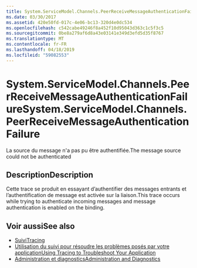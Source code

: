 ```yaml
---
title: System.ServiceModel.Channels.PeerReceiveMessageAuthenticationFailure
ms.date: 03/30/2017
ms.assetid: 420e50fd-017c-4e06-bc13-320d4e0dc534
ms.openlocfilehash: c542cabe49246f8a452f10d95043d363c1c5f3c5
ms.sourcegitcommit: 0be8a279af6d8a43e03141e349d3efd5d35f8767
ms.translationtype: MT
ms.contentlocale: fr-FR
ms.lasthandoff: 04/18/2019
ms.locfileid: "59082553"
---
```

# <a name="systemservicemodelchannelspeerreceivemessageauthenticationfailure"></a><span data-ttu-id="5d4f5-102">System.ServiceModel.Channels.PeerReceiveMessageAuthenticationFailure</span><span class="sxs-lookup"><span data-stu-id="5d4f5-102">System.ServiceModel.Channels.PeerReceiveMessageAuthenticationFailure</span></span>
<span data-ttu-id="5d4f5-103">La source du message n'a pas pu être authentifiée.</span><span class="sxs-lookup"><span data-stu-id="5d4f5-103">The message source could not be authenticated</span></span>  
  
## <a name="description"></a><span data-ttu-id="5d4f5-104">Description</span><span class="sxs-lookup"><span data-stu-id="5d4f5-104">Description</span></span>  
 <span data-ttu-id="5d4f5-105">Cette trace se produit en essayant d’authentifier des messages entrants et l’authentification de message est activée sur la liaison.</span><span class="sxs-lookup"><span data-stu-id="5d4f5-105">This trace occurs while trying to authenticate incoming messages and message authentication is enabled on the binding.</span></span>  
  
## <a name="see-also"></a><span data-ttu-id="5d4f5-106">Voir aussi</span><span class="sxs-lookup"><span data-stu-id="5d4f5-106">See also</span></span>

- [<span data-ttu-id="5d4f5-107">Suivi</span><span class="sxs-lookup"><span data-stu-id="5d4f5-107">Tracing</span></span>](../../../../../docs/framework/wcf/diagnostics/tracing/index.md)
- [<span data-ttu-id="5d4f5-108">Utilisation du suivi pour résoudre les problèmes posés par votre application</span><span class="sxs-lookup"><span data-stu-id="5d4f5-108">Using Tracing to Troubleshoot Your Application</span></span>](../../../../../docs/framework/wcf/diagnostics/tracing/using-tracing-to-troubleshoot-your-application.md)
- [<span data-ttu-id="5d4f5-109">Administration et diagnostics</span><span class="sxs-lookup"><span data-stu-id="5d4f5-109">Administration and Diagnostics</span></span>](../../../../../docs/framework/wcf/diagnostics/index.md)
